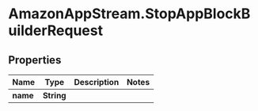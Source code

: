 # AmazonAppStream.StopAppBlockBuilderRequest

## Properties

Name | Type | Description | Notes
------------ | ------------- | ------------- | -------------
**name** | **String** |  | 


